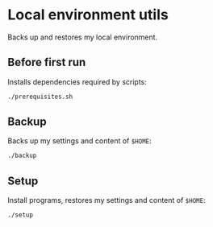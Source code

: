 # Local environment utils

Backs up and restores my local environment.

## Before first run

Installs dependencies required by scripts:

```bash
./prerequisites.sh
```

## Backup

Backs up my settings and content of `$HOME`:

```bash
./backup
```

## Setup

Install programs, restores my settings and content of `$HOME`:

```bash
./setup
```
